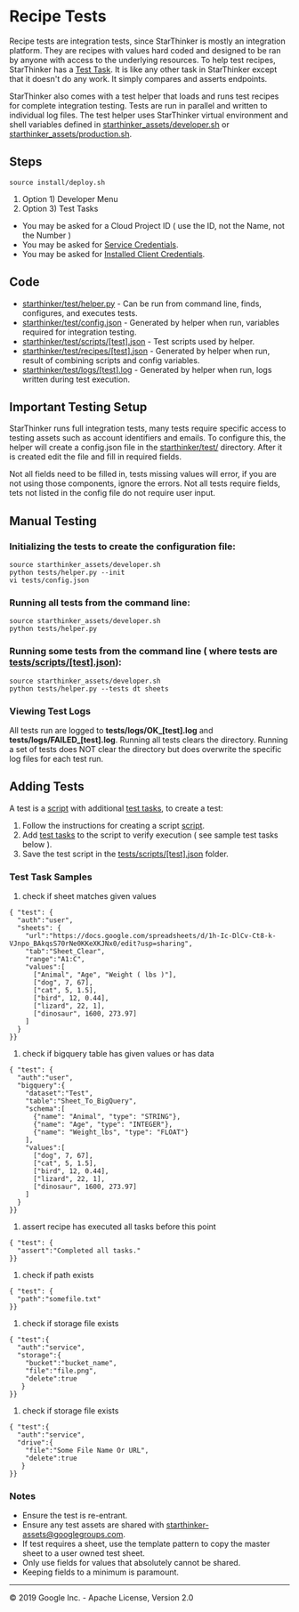 # Recipe Tests

Recipe tests are integration tests, since StarThinker is mostly an integration platform.  They are recipes
with values hard coded and designed to be ran by anyone with access to the underlying resources.  To help 
test recipes, StarThinker has a [Test Task](../starthinker/task/test/). It is like any other task
in StarThinker except that it doesn't do any work.  It simply compares and asserts endpoints.  

StarThinker also comes with a test helper that loads and runs test recipes for complete integration testing.
Tests are run in parallel and written to individual log files.  The test helper uses StarThinker virtual
environment and shell variables defined in [starthinker_assets/developer.sh](../starthinker_assets/developer.sh)
or [starthinker_assets/production.sh](../starthinker_assets/production.sh).

## Steps
```
source install/deploy.sh
```

1. Option 1) Developer Menu
1. Option 3) Test Tasks
  - You may be asked for a Cloud Project ID ( use the ID, not the Name, not the Number )
  - You may be asked for [Service Credentials](cloud_service.md).
  - You may be asked for [Installed Client Credentials](cloud_client_installed.md).

## Code

  - [starthinker/test/helper.py](../tests/helper.py) - Can be run from command line, finds, configures, and executes tests.
  - [starthinker/test/config.json](../tests/) - Generated by helper when run, variables required for integration testing.
  - [starthinker/test/scripts/[test].json](../tests/scripts/) - Test scripts used by helper.
  - [starthinker/test/recipes/[test].json](../tests/) - Generated by helper when run, result of combining scripts and config variables.
  - [starthinker/test/logs/[test].log](../tests/) - Generated by helper when run, logs written during test execution.

## Important Testing Setup

StarThinker runs full integration tests, many tests require specific access to testing assets such as account identifiers and emails.
To configure this, the helper will create a config.json file in the [starthinker/test/](../starthinker/test/) directory. After it is
created edit the file and fill in required fields.

Not all fields need to be filled in, tests missing values will error, if you are not using those components, ignore the errors.
Not all tests require fields, tets not listed in the config file do not require user input.

## Manual Testing

### Initializing the tests to create the configuration file:
```
source starthinker_assets/developer.sh
python tests/helper.py --init
vi tests/config.json
```

### Running all tests from the command line:
```
source starthinker_assets/developer.sh
python tests/helper.py
```

### Running some tests from the command line ( where tests are [tests/scripts/[test].json](../tests/scripts/)):
```
source starthinker_assets/developer.sh
python tests/helper.py --tests dt sheets
```

### Viewing Test Logs

All tests run are logged to **tests/logs/OK_[test].log** and **tests/logs/FAILED_[test].log**.  Running all tests clears the directory.  Running a set of tests does NOT clear the directory but does overwrite the specific log files for each test run.

## Adding Tests

A test is a [script](recipe.md) with additional [test tasks](../task/test/run.py), to create a test:

1. Follow the instructions for creating a script [script](recipe.md).
1. Add [test tasks](../task/test/run.py) to the script to verify execution ( see sample test tasks below ).
1. Save the test script in the [tests/scripts/[test].json](../starthinker/test/scripts/) folder.

### Test Task Samples

1. check if sheet matches given values
```
{ "test": {
  "auth":"user",
  "sheets": {
    "url":"https://docs.google.com/spreadsheets/d/1h-Ic-DlCv-Ct8-k-VJnpo_BAkqsS70rNe0KKeXKJNx0/edit?usp=sharing",
    "tab":"Sheet_Clear",
    "range":"A1:C",
    "values":[
      ["Animal", "Age", "Weight ( lbs )"],
      ["dog", 7, 67],
      ["cat", 5, 1.5],
      ["bird", 12, 0.44],
      ["lizard", 22, 1],
      ["dinosaur", 1600, 273.97]
    ]
  }
}}
```
1. check if bigquery table has given values or has data
```
{ "test": {
  "auth":"user",
  "bigquery":{
    "dataset":"Test",
    "table":"Sheet_To_BigQuery",
    "schema":[
      {"name": "Animal", "type": "STRING"},
      {"name": "Age", "type": "INTEGER"},
      {"name": "Weight_lbs", "type": "FLOAT"}
    ],
    "values":[
      ["dog", 7, 67],
      ["cat", 5, 1.5],
      ["bird", 12, 0.44],
      ["lizard", 22, 1],
      ["dinosaur", 1600, 273.97]
    ]
  }
}}
```
1. assert recipe has executed all tasks before this point
```
{ "test": {
  "assert":"Completed all tasks."
}}
``` 
1. check if path exists
```
{ "test": {
  "path":"somefile.txt"
}}
```
1. check if storage file exists
```
{ "test":{
  "auth":"service",
  "storage":{
    "bucket":"bucket_name",
    "file":"file.png",
    "delete":true
   }
}}
```
1. check if storage file exists
```
{ "test":{
  "auth":"service",
  "drive":{
    "file":"Some File Name Or URL",
    "delete":true
   }
}}
```

### Notes

- Ensure the test is re-entrant.
- Ensure any test assets are shared with starthinker-assets@googlegroups.com.
- If test requires a sheet, use the template pattern to copy the master sheet to a user owned test sheet.
- Only use fields for values that absolutely cannot be shared.
- Keeping fields to a minimum is paramount.

---
&copy; 2019 Google Inc. - Apache License, Version 2.0
